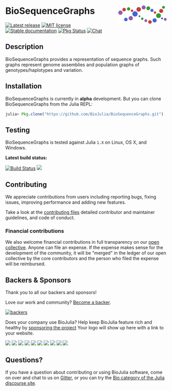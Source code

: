 # <img align="right" src="./sticker.svg" width="30%"> BioSequenceGraphs

[![Latest release](https://img.shields.io/github/release/BioJulia/BioSequenceGraphs.svg)](https://github.com/BioJulia/BioSequenceGraphs/releases/latest)
[![MIT license](https://img.shields.io/badge/license-MIT-green.svg)](https://github.com/BioJulia/BioSequenceGraphs.jl/blob/master/LICENSE) 
[![Stable documentation](https://img.shields.io/badge/docs-stable-blue.svg)](https://biojulia.github.io/BioSequenceGraphs/stable)
[![Pkg Status](http://www.repostatus.org/badges/latest/wip.svg)](http://www.repostatus.org/#wip)
[![Chat](https://img.shields.io/gitter/room/BioJulia/BioSequenceGraphs.svg)](https://gitter.im/BioJulia/BioSequenceGraphs)


## Description

BioSequenceGraphs provides a representation of sequence graphs.
Such graphs represent genome assemblies and population graphs of
genotypes/haplotypes and variation.


## Installation

BioSequenceGraphs is currently in **alpha** development.
But you can clone BioSequenceGraphs from the Julia REPL:

```julia
julia> Pkg.clone("https://github.com/BioJulia/BioSequenceGraphs.git")
```


## Testing

BioSequenceGraphs is tested against Julia `1.X` on Linux, OS X, and Windows.

**Latest build status:**

[![Build Status](https://travis-ci.com/BioJulia/BioSequenceGraphs.jl.svg?branch=master)](https://travis-ci.com/BioJulia/BioSequenceGraphs.jl)
[![](https://ci.appveyor.com/api/projects/status/fp8lv0bfdblf5aki?svg=true)](https://ci.appveyor.com/project/BenJWard/biosequencegraphs)



## Contributing

We appreciate contributions from users including reporting bugs, fixing
issues, improving performance and adding new features.

Take a look at the [contributing files](https://github.com/BioJulia/Contributing)
detailed contributor and maintainer guidelines, and code of conduct.


### Financial contributions

We also welcome financial contributions in full transparency on our
[open collective](https://opencollective.com/biojulia).
Anyone can file an expense. If the expense makes sense for the development
of the community, it will be "merged" in the ledger of our open collective by
the core contributors and the person who filed the expense will be reimbursed.


## Backers & Sponsors

Thank you to all our backers and sponsors!

Love our work and community? [Become a backer](https://opencollective.com/biojulia#backer).

[![backers](https://opencollective.com/biojulia/backers.svg?width=890)](https://opencollective.com/biojulia#backers)

Does your company use BioJulia? Help keep BioJulia feature rich and healthy by
[sponsoring the project](https://opencollective.com/biojulia#sponsor)
Your logo will show up here with a link to your website.

[![](https://opencollective.com/biojulia/sponsor/0/avatar.svg)](https://opencollective.com/biojulia/sponsor/0/website)
[![](https://opencollective.com/biojulia/sponsor/1/avatar.svg)](https://opencollective.com/biojulia/sponsor/1/website)
[![](https://opencollective.com/biojulia/sponsor/2/avatar.svg)](https://opencollective.com/biojulia/sponsor/2/website)
[![](https://opencollective.com/biojulia/sponsor/3/avatar.svg)](https://opencollective.com/biojulia/sponsor/3/website)
[![](https://opencollective.com/biojulia/sponsor/4/avatar.svg)](https://opencollective.com/biojulia/sponsor/4/website)
[![](https://opencollective.com/biojulia/sponsor/5/avatar.svg)](https://opencollective.com/biojulia/sponsor/5/website)
[![](https://opencollective.com/biojulia/sponsor/6/avatar.svg)](https://opencollective.com/biojulia/sponsor/6/website)
[![](https://opencollective.com/biojulia/sponsor/7/avatar.svg)](https://opencollective.com/biojulia/sponsor/7/website)
[![](https://opencollective.com/biojulia/sponsor/8/avatar.svg)](https://opencollective.com/biojulia/sponsor/8/website)
[![](https://opencollective.com/biojulia/sponsor/9/avatar.svg)](https://opencollective.com/biojulia/sponsor/9/website)


## Questions?

If you have a question about contributing or using BioJulia software, come
on over and chat to us on [Gitter](https://gitter.im/BioJulia/General), or you can try the
[Bio category of the Julia discourse site](https://discourse.julialang.org/c/domain/bio).
